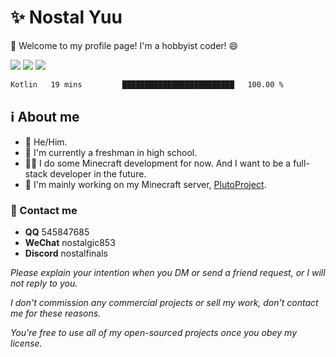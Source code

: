 # ✨ Nostal Yuu

👋 Welcome to my profile page! I'm a hobbyist coder! 😄

<img src="https://github-readme-stats.vercel.app/api/top-langs/?username=nostalfinals&hide_border=true&show_icons=true&theme=radical&card_width=500">
<img src="https://github-readme-stats.vercel.app/api?username=nostalfinals&hide_border=true&show_icons=true&theme=radical&card_width=500">
<img src="https://github-readme-stats.vercel.app/api/wakatime?username=nostalfinals">

<!--
![nostalfinals's Profile](https://github-readme-stats.vercel.app/api?username=nostalfinals&show_icons=true&theme=radical)
-->

<!--START_SECTION:waka-->
```txt
Kotlin   19 mins         █████████████████████████   100.00 %
```
<!--END_SECTION:waka-->

## ℹ️ About me
- 👦 He/Him.
- 🏫 I'm currently a freshman in high school.
- 👨‍💻 I do some Minecraft development for now. And I want to be a full-stack developer in the future.
- 💫 I'm mainly working on my Minecraft server, [PlutoProject](https://github.com/PlutoProject).

### 📱 Contact me

- **QQ** 545847685
- **WeChat** nostalgic853
- **Discord** nostalfinals

*Please explain your intention when you DM or send a friend request, or I will not reply to you.*

*I don't commission any commercial projects or sell my work, don't contact me for these reasons.*

*You're free to use all of my open-sourced projects once you obey my license.*
